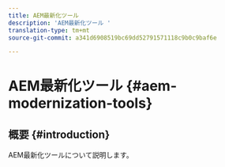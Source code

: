 ```yaml
---
title: AEM最新化ツール
description: 'AEM最新化ツール '
translation-type: tm+mt
source-git-commit: a341d6908519bc69dd52791571118c9b0c9baf6e

---
```



# AEM最新化ツール {#aem-modernization-tools}

## 概要 {#introduction}

AEM最新化ツールについて説明します。

